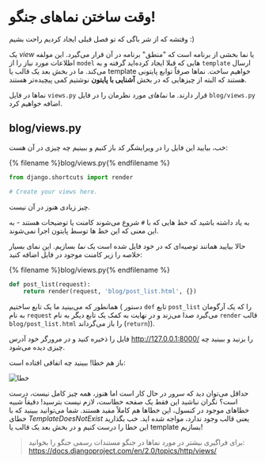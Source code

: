 # وقت ساختن نماهای جنگو!

وقتشه که از شر باگی که تو فصل قبلی ایجاد کردیم راحت بشیم :)

یک *view* یا نما بخشی از برنامه است که "منطق" برنامه در آن قرار می‌گیرد. این مولفه اطلاعات مورد نیاز را از `model` هایی که قبلا ایجاد کرده‌اید گرفته و به `template` ارسال می‌کند. ما در بخش بعد یک قالب یا template خواهیم ساخت. نماها صرفاً توابع پایتونی هستند که البته از چیزهایی که در بخش **آشنایی با پایتون** نوشتیم کمی پیچیده‌تر هستند.

نماها در فایل `views.py` قرار دارند. ما *نماهای* مورد نظرمان را در فایل `blog/views.py` اضافه خواهیم کرد.

## blog/views.py

خب، بیایید این فایل را در ویرایشگر کد باز کنیم و ببینیم چه چیزی در آن هست:

{% filename %}blog/views.py{% endfilename %}

```python
from django.shortcuts import render

# Create your views here.
```

چیز زیادی هنوز در آن نیست.

به یاد داشته باشید که خط هایی که با `#` شروع می‌شوند کامنت یا توضیحات هستند - به این معنی که این خط ها توسط پایتون اجرا نمی‌شوند.

حالا بیایید همانند توصیه‌ای که در خود فایل شده است یک *نما* بسازیم. این نمای بسیار خلاصه را زیر کامنت موجود در فایل اضافه کنید:

{% filename %}blog/views.py{% endfilename %}

```python
def post_list(request):
    return render(request, 'blog/post_list.html', {})
```

همانطور که می‌بینید ما یک تابع ساختیم ( دستور `def` تابع `post_list` را که یک آرگومان به نام `request` می‌گیرد صدا می‌زند و در نهایت به کمک یک تابع دیگر به نام `render` قالب `blog/post_list.html` را باز می‌گرداند (`return`)).

فایل را ذخیره کنید و در مرورگر خود آدرس http://127.0.0.1:8000/ را بزنید و ببینید چه چیزی دیده می‌شود.

باز هم خطا! ببینید چه اتفاقی افتاده است:

![خطا](images/error.png)

حداقل می‌توان دید که سرور در حال کار است اما هنوز، همه چیز کامل نیست، درست است؟ نگران نباشید این فقط یک صفحه خطاست، لازم نیست بترسید! دقیقاً شبیه خطاهای موجود در کنسول، این خطاها هم کاملاً مفید هستند. شما می‌توانید ببینید که با خطای *TemplateDoesNotExist* یعنی قالب وجود ندارد، مواجه شده اید. خب بگذارید این خطا را درست کنیم و در بخش بعد یک قالب یا template بسازیم!

> برای فراگیری بیشتر در مورد نماها در جنگو مستندات رسمی جنگو را بخوانید: https://docs.djangoproject.com/en/2.0/topics/http/views/